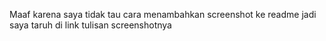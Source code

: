 Maaf karena saya tidak tau cara menambahkan screenshot ke readme jadi saya taruh di link tulisan screenshotnya
